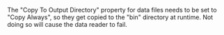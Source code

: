 ﻿The "Copy To Output Directory" property for data files needs to be set to "Copy Always", so they get copied to the "bin" directory at runtime.
Not doing so will cause the data reader to fail.
